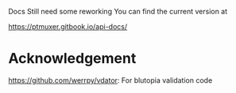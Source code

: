Docs Still need some reworking
You can find the current version at

https://ptmuxer.gitbook.io/api-docs/

# Acknowledgement
https://github.com/werrpy/vdator: For blutopia validation code

